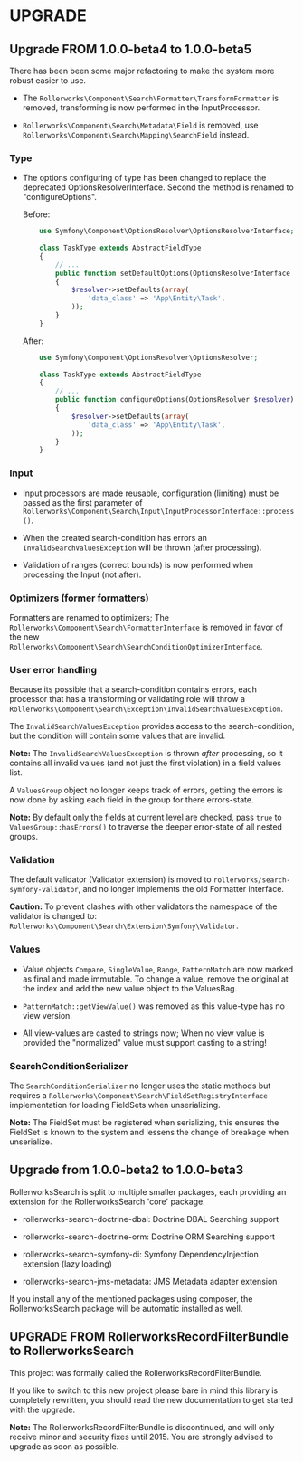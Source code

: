 UPGRADE
=======

## Upgrade FROM 1.0.0-beta4 to 1.0.0-beta5

There has been been some major refactoring to make the system more robust
easier to use.

* The `Rollerworks\Component\Search\Formatter\TransformFormatter` is removed,
  transforming is now performed in the InputProcessor.
  
* `Rollerworks\Component\Search\Metadata\Field` is removed,
  use `Rollerworks\Component\Search\Mapping\SearchField` instead.
  
### Type

* The options configuring of type has been changed to replace the deprecated
  OptionsResolverInterface. Second the method is renamed to "configureOptions".

  Before:
  
  ```php
      use Symfony\Component\OptionsResolver\OptionsResolverInterface;
      
      class TaskType extends AbstractFieldType
      {
          // ...
          public function setDefaultOptions(OptionsResolverInterface $resolver)
          {
              $resolver->setDefaults(array(
                  'data_class' => 'App\Entity\Task',
              ));
          }
      }
  ```
  
  After:
  
  ```php
      use Symfony\Component\OptionsResolver\OptionsResolver;
      
      class TaskType extends AbstractFieldType
      {
          // ...
          public function configureOptions(OptionsResolver $resolver)
          {
              $resolver->setDefaults(array(
                  'data_class' => 'App\Entity\Task',
              ));
          }
      }
  ```

### Input

* Input processors are made reusable, configuration (limiting) must be passed as the
  first parameter of `Rollerworks\Component\Search\Input\InputProcessorInterface::process()`.
  
* When the created search-condition has errors an `InvalidSearchValuesException`
  will be thrown (after processing).
  
* Validation of ranges (correct bounds) is now performed when processing the Input (not after).

### Optimizers (former formatters)

Formatters are renamed to optimizers; The `Rollerworks\Component\Search\FormatterInterface` is removed in favor 
of the new `Rollerworks\Component\Search\SearchConditionOptimizerInterface`.
  
### User error handling

Because its possible that a search-condition contains errors, each processor
that has a transforming or validating role will throw a
`Rollerworks\Component\Search\Exception\InvalidSearchValuesException`.

The `InvalidSearchValuesException` provides access to the search-condition,
but the condition will contain some values that are invalid.
  
**Note:** The `InvalidSearchValuesException` is thrown *after* processing,
so it contains all invalid values (and not just the first violation) in a field values list.

A `ValuesGroup` object no longer keeps track of errors, getting the errors
is now done by asking each field in the group for there errors-state.

**Note:** By default only the fields at current level are checked,
pass `true` to `ValuesGroup::hasErrors()` to traverse the deeper
error-state of all nested groups.

### Validation

The default validator (Validator extension) is moved to `rollerworks/search-symfony-validator`, 
and no longer implements the old Formatter interface.

**Caution:** To prevent clashes with other validators the namespace of the validator
is changed to: `Rollerworks\Component\Search\Extension\Symfony\Validator`.

### Values
  
* Value objects `Compare`, `SingleValue`, `Range`, `PatternMatch` are now marked as
  final and made immutable. To change a value, remove the original at the index and
  add the new value object to the ValuesBag.
  
* `PatternMatch::getViewValue()` was removed as this value-type has no view version.
  
* All view-values are casted to strings now;
  When no view value is provided the "normalized" value must support casting to a string!
  
### SearchConditionSerializer

The `SearchConditionSerializer` no longer uses the static methods
but requires a `Rollerworks\Component\Search\FieldSetRegistryInterface` implementation
for loading FieldSets when unserializing.

**Note:** The FieldSet must be registered when serializing, this ensures the FieldSet is
known to the system and lessens the change of breakage when unserialize.

## Upgrade from 1.0.0-beta2 to 1.0.0-beta3

RollerworksSearch is split to multiple smaller packages,
each providing an extension for the RollerworksSearch 'core' package.

* rollerworks-search-doctrine-dbal: Doctrine DBAL Searching support
* rollerworks-search-doctrine-orm:  Doctrine ORM Searching support

* rollerworks-search-symfony-di: Symfony DependencyInjection extension (lazy loading)
* rollerworks-search-jms-metadata: JMS Metadata adapter extension

If you install any of the mentioned packages using composer,
the RollerworksSearch package will be automatic installed as well.

## UPGRADE FROM RollerworksRecordFilterBundle to RollerworksSearch

This project was formally called the RollerworksRecordFilterBundle.

If you like to switch to this new project please bare in mind
this library is completely rewritten, you should read the new documentation
to get started with the upgrade.

**Note:** The RollerworksRecordFilterBundle is discontinued, and will only receive
minor and security fixes until 2015. You are strongly advised to upgrade as soon as
possible.
